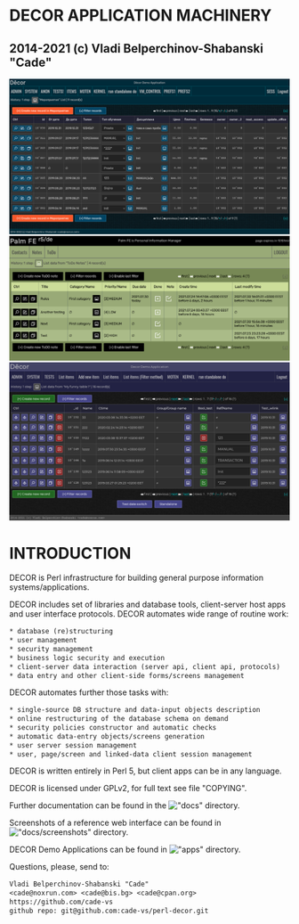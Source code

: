 


#  DECOR APPLICATION MACHINERY
##   2014-2021 (c) Vladi Belperchinov-Shabanski "Cade"

![DECOR Screenshot](docs/screenshots/decor_screenshot_2022-03-31.jpg)
![DECOR PalmFE App Screenshot](docs/screenshots/2021-07-31_Palm_FE_r5_de_List_ToDo.png)
![DECOR Screenshot](docs/screenshots/decor_2021-04-16_list_my_funny_table_16_records.png)

#  INTRODUCTION

DECOR is Perl infrastructure for building general purpose information
systems/applications.

DECOR includes set of libraries and database tools, client-server host apps
and user interface protocols. DECOR automates wide range of routine work:

    * database (re)structuring
    * user management
    * security management
    * business logic security and execution
    * client-server data interaction (server api, client api, protocols)
    * data entry and other client-side forms/screens management

DECOR automates further those tasks with:

    * single-source DB structure and data-input objects description
    * online restructuring of the database schema on demand
    * security policies constructor and automatic checks
    * automatic data-entry objects/screens generation
    * user server session management
    * user, page/screen and linked-data client session management

DECOR is written entirely in Perl 5, but client apps can be in any language.

DECOR is licensed under GPLv2, for full text see file "COPYING".

Further documentation can be found in the !["docs"](docs) directory.

Screenshots of a reference web interface can be found in 
!["docs/screenshots"](docs/screenshots) directory.

DECOR Demo Applications can be found in !["apps"](apps) directory.

Questions, please, send to:

    Vladi Belperchinov-Shabanski "Cade"
    <cade@noxrun.com> <cade@bis.bg> <cade@cpan.org>
    https://github.com/cade-vs
    github repo: git@github.com:cade-vs/perl-decor.git
